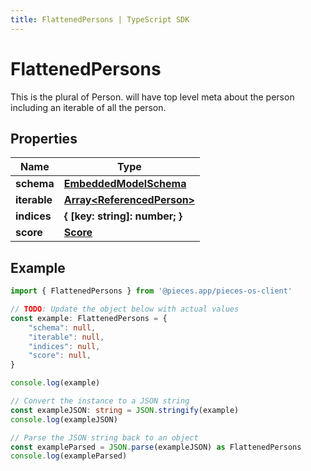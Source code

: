 ```yaml
---
title: FlattenedPersons | TypeScript SDK
---
```



# FlattenedPersons

This is the plural of Person. will have top level meta about the person including an iterable of all the person.

## Properties

Name | Type
------------ | -------------
**schema** | [**EmbeddedModelSchema**](EmbeddedModelSchema)
**iterable** | [**Array&lt;ReferencedPerson&gt;**](ReferencedPerson)
**indices** | **\{ [key: string]: number; \}**
**score** | [**Score**](Score)

## Example

```typescript
import { FlattenedPersons } from '@pieces.app/pieces-os-client'

// TODO: Update the object below with actual values
const example: FlattenedPersons = {
    "schema": null,
    "iterable": null,
    "indices": null,
    "score": null,
}

console.log(example)

// Convert the instance to a JSON string
const exampleJSON: string = JSON.stringify(example)
console.log(exampleJSON)

// Parse the JSON string back to an object
const exampleParsed = JSON.parse(exampleJSON) as FlattenedPersons
console.log(exampleParsed)
```


